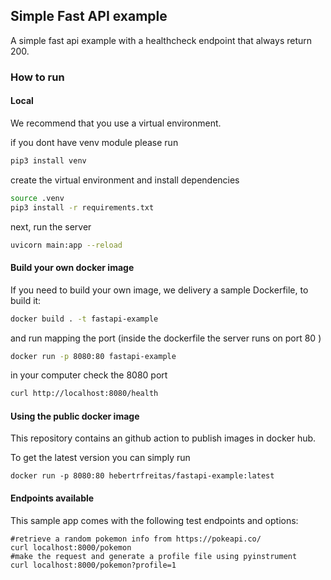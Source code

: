 ## Simple Fast API example


A simple fast api example with a healthcheck endpoint that always return 200.



### How to run

#### Local

We recommend that you use a virtual environment.

if you dont have venv module please run

```sh
pip3 install venv
```

create the virtual environment and install dependencies

```sh
source .venv
pip3 install -r requirements.txt
```

next, run the server

```sh
uvicorn main:app --reload
```


#### Build your own docker image

If you need to build your own image, we delivery a sample Dockerfile, to build it:

```sh
docker build . -t fastapi-example
```

and run mapping the port (inside the dockerfile the server runs on port 80 )

```sh 
docker run -p 8080:80 fastapi-example
```

in your computer check the 8080 port

```sh
curl http://localhost:8080/health
```

#### Using the public docker image

This repository contains an github action to publish images in docker hub. 

To get the latest version you can simply run

```shell
docker run -p 8080:80 hebertrfreitas/fastapi-example:latest
```

#### Endpoints available

This sample app comes with the following test endpoints and options:


```shell
#retrieve a random pokemon info from https://pokeapi.co/
curl localhost:8000/pokemon
#make the request and generate a profile file using pyinstrument
curl localhost:8000/pokemon?profile=1
```




